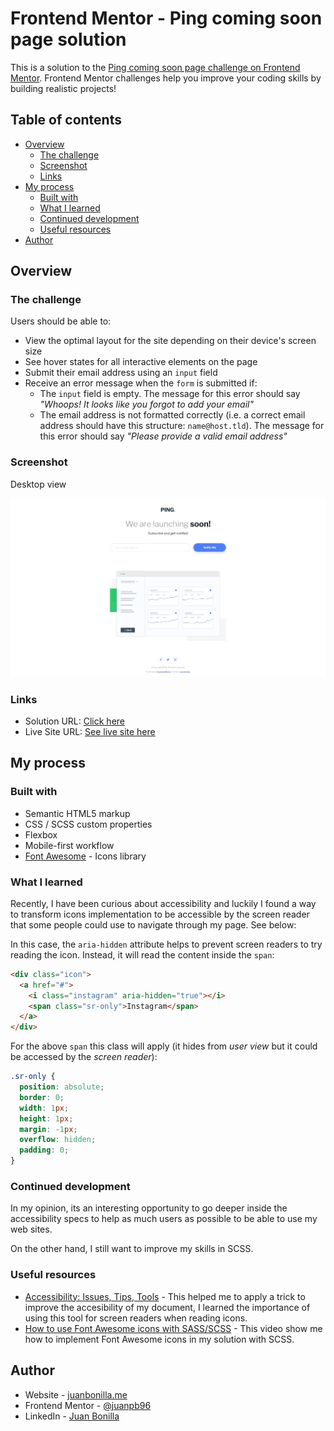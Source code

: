 # Frontend Mentor - Ping coming soon page solution

This is a solution to the [Ping coming soon page challenge on Frontend Mentor](https://www.frontendmentor.io/challenges/ping-single-column-coming-soon-page-5cadd051fec04111f7b848da). Frontend Mentor challenges help you improve your coding skills by building realistic projects!

## Table of contents

- [Overview](#overview)
  - [The challenge](#the-challenge)
  - [Screenshot](#screenshot)
  - [Links](#links)
- [My process](#my-process)
  - [Built with](#built-with)
  - [What I learned](#what-i-learned)
  - [Continued development](#continued-development)
  - [Useful resources](#useful-resources)
- [Author](#author)

## Overview

### The challenge

Users should be able to:

- View the optimal layout for the site depending on their device's screen size
- See hover states for all interactive elements on the page
- Submit their email address using an `input` field
- Receive an error message when the `form` is submitted if:
	- The `input` field is empty. The message for this error should say *"Whoops! It looks like you forgot to add your email"*
	- The email address is not formatted correctly (i.e. a correct email address should have this structure: `name@host.tld`). The message for this error should say *"Please provide a valid email address"*

### Screenshot

Desktop view

![Solution preview](./design/Screenshot_preview-ping-coming-soon-page.png)

### Links

- Solution URL: [Click here](https://www.frontendmentor.io/solutions/mobilefirst-site-html5-scss-flexbox-and-js-AxdoI1-AR)
- Live Site URL: [See live site here](https://juanbonilla.me/FEM_ping-coming-soon-page/)

## My process

### Built with

- Semantic HTML5 markup
- CSS / SCSS custom properties
- Flexbox
- Mobile-first workflow
- [Font Awesome](https://fontawesome.com/) - Icons library

### What I learned

Recently, I have been curious about accessibility and luckily I found a way to transform icons implementation to be accessible by the screen reader that some people could use to navigate through my page. See below:

In this case, the `aria-hidden` attribute helps to prevent screen readers to try reading the icon. Instead, it will read the content inside the `span`:
```html
<div class="icon">
  <a href="#">
    <i class="instagram" aria-hidden="true"></i>
    <span class="sr-only">Instagram</span>
  </a>
</div> 
```
For the above `span` this class will apply (it hides from *user view* but it could be accessed by the *screen reader*):
```scss
.sr-only {
  position: absolute;
  border: 0;
  width: 1px;
  height: 1px;
  margin: -1px;
  overflow: hidden;
  padding: 0;
}
```

### Continued development

In my opinion, its an interesting opportunity to go deeper inside the accessibility specs to help as much users as possible to be able to use my web sites. 

On the other hand, I still want to improve my skills in SCSS.

### Useful resources

- [Accessibility: Issues, Tips, Tools](https://www.youtube.com/watch?v=k_XT1qqgsH4) - This helped me to apply a trick to improve the accesibility of my document, I learned the importance of using this tool for screen readers when reading icons.
- [How to use Font Awesome icons with SASS/SCSS](https://www.youtube.com/watch?v=7C9H0EzPxl8) - This video show me how to implement Font Awesome icons in my solution with SCSS.

## Author

- Website - [juanbonilla.me](https://juanbonilla.me)
- Frontend Mentor - [@juanpb96](https://www.frontendmentor.io/profile/juanpb96)
- LinkedIn - [Juan Bonilla](https://www.linkedin.com/in/juan-pablo-bonilla-6b8730115/)